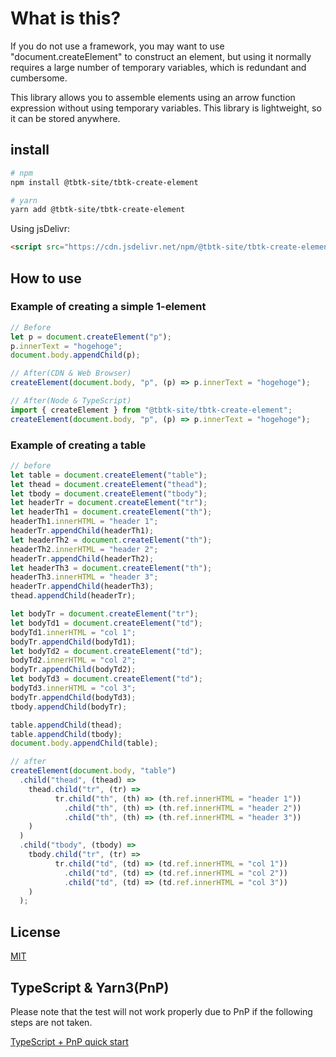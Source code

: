 # What is this?

If you do not use a framework, you may want to use "document.createElement" to construct an element, but using it normally requires a large number of temporary variables, which is redundant and cumbersome.

This library allows you to assemble elements using an arrow function expression without using temporary variables. This library  is lightweight, so it can be stored anywhere.

## install

```bash
# npm
npm install @tbtk-site/tbtk-create-element

# yarn
yarn add @tbtk-site/tbtk-create-element
```

Using jsDelivr:

```html
<script src="https://cdn.jsdelivr.net/npm/@tbtk-site/tbtk-create-element/dist/index.min.js"></script>
```

## How to use

### Example of creating a simple 1-element
```javascript
// Before
let p = document.createElement("p");
p.innerText = "hogehoge";
document.body.appendChild(p);

// After(CDN & Web Browser)
createElement(document.body, "p", (p) => p.innerText = "hogehoge");

// After(Node & TypeScript)
import { createElement } from "@tbtk-site/tbtk-create-element";
createElement(document.body, "p", (p) => p.innerText = "hogehoge");
```

### Example of creating a table
```javascript
// before
let table = document.createElement("table");
let thead = document.createElement("thead");
let tbody = document.createElement("tbody");
let headerTr = document.createElement("tr");
let headerTh1 = document.createElement("th");
headerTh1.innerHTML = "header 1";
headerTr.appendChild(headerTh1);
let headerTh2 = document.createElement("th");
headerTh2.innerHTML = "header 2";
headerTr.appendChild(headerTh2);
let headerTh3 = document.createElement("th");
headerTh3.innerHTML = "header 3";
headerTr.appendChild(headerTh3);
thead.appendChild(headerTr);

let bodyTr = document.createElement("tr");
let bodyTd1 = document.createElement("td");
bodyTd1.innerHTML = "col 1";
bodyTr.appendChild(bodyTd1);
let bodyTd2 = document.createElement("td");
bodyTd2.innerHTML = "col 2";
bodyTr.appendChild(bodyTd2);
let bodyTd3 = document.createElement("td");
bodyTd3.innerHTML = "col 3";
bodyTr.appendChild(bodyTd3);
tbody.appendChild(bodyTr);

table.appendChild(thead);
table.appendChild(tbody);
document.body.appendChild(table);

// after
createElement(document.body, "table")
  .child("thead", (thead) =>
    thead.child("tr", (tr) =>
          tr.child("th", (th) => (th.ref.innerHTML = "header 1"))
            .child("th", (th) => (th.ref.innerHTML = "header 2"))
            .child("th", (th) => (th.ref.innerHTML = "header 3"))
    )
  )
  .child("tbody", (tbody) =>
    tbody.child("tr", (tr) =>
          tr.child("td", (td) => (td.ref.innerHTML = "col 1"))
            .child("td", (td) => (td.ref.innerHTML = "col 2"))
            .child("td", (td) => (td.ref.innerHTML = "col 3"))
    )
  );
```

## License
[MIT](https://choosealicense.com/licenses/mit/)

## TypeScript & Yarn3(PnP)

Please note that the test will not work properly due to PnP if the following steps are not taken.

[TypeScript + PnP quick start](https://yarnpkg.com/getting-started/recipes#typescript--pnp-quick-start)
